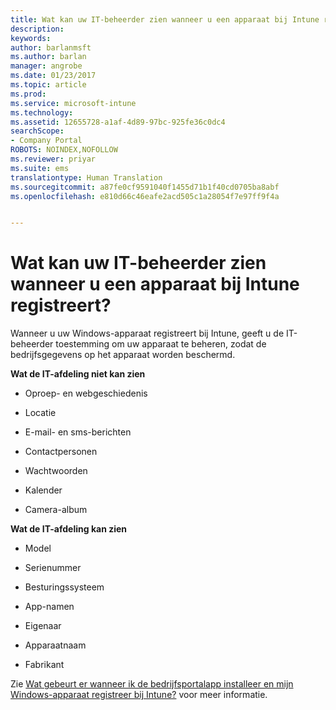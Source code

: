 ```yaml
---
title: Wat kan uw IT-beheerder zien wanneer u een apparaat bij Intune registreert? | Microsoft Docs
description: 
keywords: 
author: barlanmsft
ms.author: barlan
manager: angrobe
ms.date: 01/23/2017
ms.topic: article
ms.prod: 
ms.service: microsoft-intune
ms.technology: 
ms.assetid: 12655728-a1af-4d89-97bc-925fe36c0dc4
searchScope:
- Company Portal
ROBOTS: NOINDEX,NOFOLLOW
ms.reviewer: priyar
ms.suite: ems
translationtype: Human Translation
ms.sourcegitcommit: a87fe0cf9591040f1455d71b1f40cd0705ba8abf
ms.openlocfilehash: e810d66c46eafe2acd505c1a28054f7e97ff9f4a


---
```



# <a name="what-can-your-it-admin-see-when-you-enroll-a-device-in-intune"></a>Wat kan uw IT-beheerder zien wanneer u een apparaat bij Intune registreert?

Wanneer u uw Windows-apparaat registreert bij Intune, geeft u de IT-beheerder toestemming om uw apparaat te beheren, zodat de bedrijfsgegevens op het apparaat worden beschermd.

**Wat de IT-afdeling niet kan zien**

- Oproep- en webgeschiedenis

-    Locatie

- E-mail- en sms-berichten

- Contactpersonen

-    Wachtwoorden

- Kalender

- Camera-album

**Wat de IT-afdeling kan zien**

- Model

- Serienummer

- Besturingssysteem

- App-namen

- Eigenaar

- Apparaatnaam

- Fabrikant

Zie [Wat gebeurt er wanneer ik de bedrijfsportalapp installeer en mijn Windows-apparaat registreer bij Intune?](what-happens-if-you-install-the-company-portal-app-and-enroll-your-device-in-intune-windows.md) voor meer informatie.



<!--HONumber=Jan17_HO4-->


